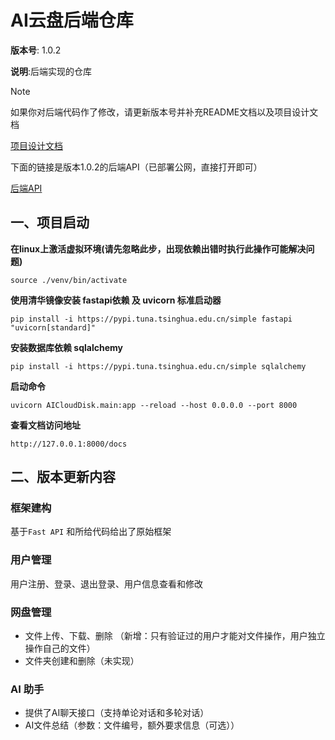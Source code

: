 # AI云盘后端仓库

**版本号**: 1.0.2

**说明**:后端实现的仓库

> [!NOTE]
>
> 如果你对后端代码作了修改，请更新版本号并补充README文档以及项目设计文档
>
> [项目设计文档](https://docs.qq.com/doc/DWENkYmJudmpzTHR1?scene=665ee40978d603bf2a0ba7bbwd6Ss1)

下面的链接是版本1.0.2的后端API（已部署公网，直接打开即可）

[后端API](http://115.29.186.14:8000/docs)

## 一、项目启动

**在linux上激活虚拟环境(请先忽略此步，出现依赖出错时执行此操作可能解决问题)**

```
source ./venv/bin/activate
```

**使用清华镜像安装 fastapi依赖 及  uvicorn 标准启动器**

```
pip install -i https://pypi.tuna.tsinghua.edu.cn/simple fastapi "uvicorn[standard]"
```

**安装数据库依赖 sqlalchemy**

```
pip install -i https://pypi.tuna.tsinghua.edu.cn/simple sqlalchemy
```

**启动命令**

```
uvicorn AICloudDisk.main:app --reload --host 0.0.0.0 --port 8000
```

**查看文档访问地址**

```
http://127.0.0.1:8000/docs
```

## 二、版本更新内容

### 框架建构

基于`Fast API` 和所给代码给出了原始框架

### **用户管理**

用户注册、登录、退出登录、用户信息查看和修改

### 网盘管理

- 文件上传、下载、删除 （新增：只有验证过的用户才能对文件操作，用户独立操作自己的文件）
- 文件夹创建和删除（未实现）

### AI 助手

- 提供了AI聊天接口（支持单论对话和多轮对话）
- AI文件总结（参数：文件编号，额外要求信息（可选））

